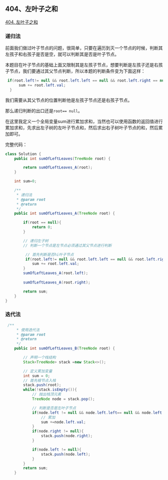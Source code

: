 ## 404、左叶子之和

[404. 左叶子之和](https://leetcode-cn.com/problems/sum-of-left-leaves/)

### 递归法

前面我们做过叶子节点的问题，很简单，只要在遍历到灭一个节点的时候，判断其左孩子和右孩子是否是空，就可以判断其是否是叶子节点。

本题目在叶子节点的基础上面又限制其是左孩子节点，想要判断是左孩子还是右孩子节点，我们要通过其父节点判断，所以本题的判断条件变为下面这样：

~~~ java
 if(root.left!= null && root.left.left == null && root.left.right == null){
      sum += root.left.val;
  }
~~~

我们需要从其父节点的位置判断他是左孩子节点还是右孩子节点。

那么递归判断的出口还是`root== null`。

在这里我定义一个全局变量sum进行累加求和，当然也可以使用函数的返回值进行累加求和，先求出左子树的左叶子节点和，然后求出右子树叶子节点的和，然后累加即可。

完整代码：

~~~ java
class Solution {
    public int sumOfLeftLeaves(TreeNode root) {

        return sumOfLeftLeaves_A(root);
    }

    int sum=0;

    /**
     * 递归法
     * @param root
     * @return
     */
    public int sumOfLeftLeaves_A(TreeNode root) {

        if(root == null){
            return 0;
        }

        // 递归左子树
        // 判断一个节点是左节点必须通过其父节点进行判断

         // 首先判断是否hi叶子节点
         if(root.left!= null && root.left.left == null && root.left.right == null){
            sum += root.left.val;
        }
        sumOfLeftLeaves_A(root.left);
        
        sumOfLeftLeaves_A(root.right);

        return sum;
    }
}
~~~

### 迭代法

~~~ java
 /**
     * 使用迭代法
     * @param root
     * @return
     */
    public int sumOfLeftLeaves_B(TreeNode root) {

        // 声明一个栈结构
        Stack<TreeNode> stack =new Stack<>();

        // 定义累加变量
        int sum = 0;
        // 首先根节点入栈
        stack.push(root);
        while(!stack.isEmpty()){
            // 抛出栈顶元素
            TreeNode node = stack.pop();

            // 判断是否是左叶子节点
            if(node.left != null && node.left.left== null && node.left.right == null){
                // 累加
                sum +=node.left.val;
            }
            if(node.right != null){
                stack.push(node.right);
            }

            if(node.left != null){
                stack.push(node.left);
            }
        }
        return sum;
    }
~~~

